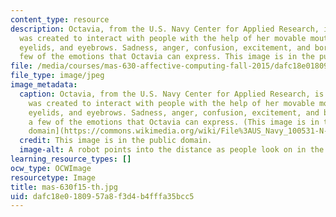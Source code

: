 ```yaml
---
content_type: resource
description: Octavia, from the U.S. Navy Center for Applied Research, is a robot that
  was created to interact with people with the help of her movable mouth, eyeballs,
  eyelids, and eyebrows. Sadness, anger, confusion, excitement, and boredom are a
  few of the emotions that Octavia can express. This image is in the public domain.
file: /media/courses/mas-630-affective-computing-fall-2015/dafc18e0180957a8f3d4b4fffa35bcc5_mas-630f15-th.jpg
file_type: image/jpeg
image_metadata:
  caption: Octavia, from the U.S. Navy Center for Applied Research, is a robot that
    was created to interact with people with the help of her movable mouth, eyeballs,
    eyelids, and eyebrows. Sadness, anger, confusion, excitement, and boredom are
    a few of the emotions that Octavia can express. (This image is in the [public
    domain](https://commons.wikimedia.org/wiki/File%3AUS_Navy_100531-N-7676W-075_Visitors_interact_with_the_mobile%2C_dexterous%2C_social_(MDS)_robot_Octavia_at_the_Office_of_Naval_Research_(ONR)_exhibit_during_Fleet_Week_New_York_2010.jpg).)
  credit: This image is in the public domain.
  image-alt: A robot points into the distance as people look on in the foreground.
learning_resource_types: []
ocw_type: OCWImage
resourcetype: Image
title: mas-630f15-th.jpg
uid: dafc18e0-1809-57a8-f3d4-b4fffa35bcc5
---
```


